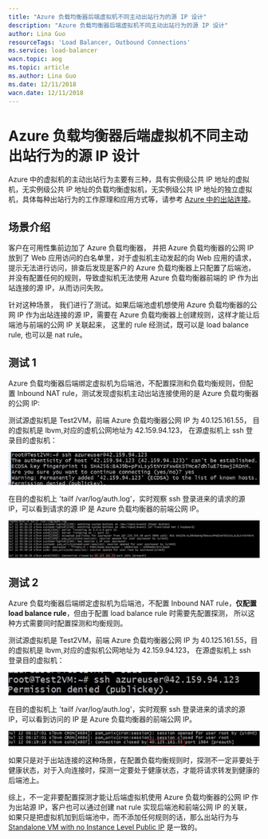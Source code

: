 ```yaml
---
title: "Azure 负载均衡器后端虚拟机不同主动出站行为的源 IP 设计"
description: "Azure 负载均衡器后端虚拟机不同主动出站行为的源 IP 设计"
author: Lina Guo
resourceTags: 'Load Balancer, Outbound Connections'
ms.service: load-balancer
wacn.topic: aog
ms.topic: article
ms.author: Lina Guo
ms.date: 12/11/2018
wacn.date: 12/11/2018
---
```


# Azure 负载均衡器后端虚拟机不同主动出站行为的源 IP 设计

Azure 中的虚拟机的主动出站行为主要有三种，具有实例级公共 IP 地址的虚拟机，无实例级公共 IP 地址的负载均衡虚拟机，无实例级公共 IP 地址的独立虚拟机，具体每种出站行为的工作原理和应用方式等，请参考 [Azure 中的出站连接](https://docs.microsoft.com/zh-cn/azure/load-balancer/load-balancer-outbound-connections#combinations)。

## 场景介绍

客户在可用性集前边加了 Azure 负载均衡器， 并把 Azure 负载均衡器的公网 IP 放到了 Web 应用访问的白名单里，对于虚拟机主动发起的向 Web 应用的请求，提示无法进行访问，排查后发现是客户的 Azure 负载均衡器上只配置了后端池，并没有配置任何的规则，导致虚拟机无法使用 Azure 负载均衡器前端的 IP 作为出站连接的源 IP，从而访问失败。

针对这种场景， 我们进行了测试。如果后端池虚机想使用 Azure 负载均衡器的公网 IP 作为出站连接的源 IP，需要在 Azure 负载均衡器上创建规则，这样才能让后端池与前端的公网 IP 关联起来， 这里的 rule 经测试，既可以是 load balance rule, 也可以是 nat rule。

## 测试 1

Azure 负载均衡器后端绑定虚拟机为后端池，不配置探测和负载均衡规则，但配置 Inbound NAT rule，测试发现虚拟机主动出站连接使用的是 Azure 负载均衡器的公网 IP:

测试源虚拟机是 Test2VM，前端 Azure 负载均衡器公网 IP 为 40.125.161.55， 目的虚拟机是 lbvm,对应的虚机公网地址为 42.159.94.123， 在源虚拟机上 ssh 登录目的虚拟机：

![01](media/aog-load-balancer-source-ip-of-different-active-outbound-behaviors/01.jpg "01")

在目的虚拟机上 'tailf /var/log/auth.log'，实时观察 ssh 登录进来的请求的源 IP，可以看到请求的源 IP 是 Azure 负载均衡器的前端公网 IP。

![02](media/aog-load-balancer-source-ip-of-different-active-outbound-behaviors/02.png "02")

## 测试 2

Azure 负载均衡器后端绑定虚拟机为后端池，不配置 Inbound NAT rule，**仅配置 load balance rule**，但由于配置 load balance rule 时需要先配置探测， 所以这种方式需要同时配置探测和均衡规则。

测试源虚拟机是 Test2VM，前端 Azure 负载均衡器公网 IP 为 40.125.161.55，目的虚拟机是 lbvm,对应的虚拟机公网地址为 42.159.94.123， 在源虚拟机上 ssh 登录目的虚拟机：

![03](media/aog-load-balancer-source-ip-of-different-active-outbound-behaviors/03.jpg "03")

在目的虚拟机上 'tailf /var/log/auth.log'，实时观察 ssh 登录进来的请求的源 IP，可以看到访问的 IP 是 Azure 负载均衡器的前端公网 IP。

![04](media/aog-load-balancer-source-ip-of-different-active-outbound-behaviors/04.png "04")

如果只是对于出站连接的这种场景，在配置负载均衡规则时，探测不一定非要处于健康状态，对于入向连接时，探测一定要处于健康状态，才能将请求转发到健康的后端池上。

综上，不一定非要配置探测才能让后端虚拟机使用 Azure 负载均衡器的公网 IP 作为出站源 IP，客户也可以通过创建 nat rule 实现后端池和前端公网 IP 的关联， 如果只是把虚拟机加到后端池中，而不添加任何规则的话，那么出站行为与 [Standalone VM with no Instance Level Public IP](https://docs.microsoft.com/azure/load-balancer/load-balancer-outbound-connections#defaultsnat) 是一致的。
